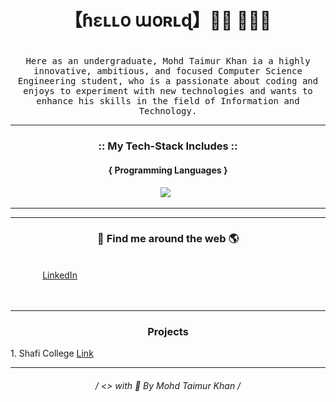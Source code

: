 

   # <h1 align="center">【﻿ɦɛʟʟօ աօʀʟɖ】👋🏼 👨🏼‍💻<h1>
   
   
<p align="center">
  <samp> 
   Here as an undergraduate, Mohd Taimur Khan ia a highly innovative, ambitious, and focused Computer Science Engineering student, who is a passionate about coding and enjoys to experiment with new technologies and wants to enhance his skills in the field of Information and Technology.
</samp>

<hr>
<h3 align="center"> :: My Tech-Stack Includes :: </h3>

<h4 align='center'>{ Programming Languages }</h4>
<p align='center'>
  <img src="https://www.freepnglogos.com/uploads/javascript-png/png-javascript-badge-picture-8.png" />&nbsp;&nbsp;
</p>
<hr>

<hr>

<h3 align='center'>🔎 Find me around the web 🌎</h3>
<p><br>&nbsp;&nbsp;&nbsp;&nbsp;&nbsp;&nbsp;&nbsp;&nbsp;&nbsp;&nbsp;&nbsp;&nbsp;
   <a href="https://www.linkedin.com/in/mohd-taimur-khan-182076203/"> LinkedIn </a><br><br>&nbsp;&nbsp;&nbsp;&nbsp;&nbsp;&nbsp;&nbsp;&nbsp;&nbsp;&nbsp;&nbsp;&nbsp;
<p>
<hr>
<h3 align='center'> Projects</h3>
   1. Shafi College <a href="https://shaficollege.netlify.app"> Link </a>
           <hr>
<h6 align='center'>
  / <> with 🧡 By Mohd Taimur Khan /

